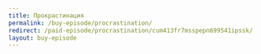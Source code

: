 ```yaml
---
title: Прокрастинация
permalink: /buy-episode/procrastination/
redirect: /paid-episode/procrastination/cum413fr7msspepn699541ipssk/
layout: buy-episode
---
```

